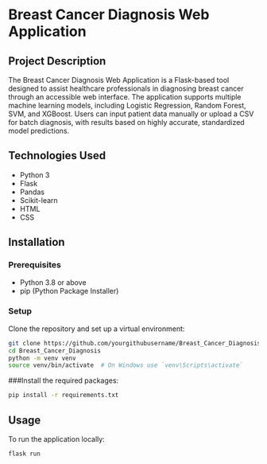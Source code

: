 # Breast Cancer Diagnosis Web Application

## Project Description
The Breast Cancer Diagnosis Web Application is a Flask-based tool designed to assist healthcare professionals in diagnosing breast cancer through an accessible web interface. The application supports multiple machine learning models, including Logistic Regression, Random Forest, SVM, and XGBoost. Users can input patient data manually or upload a CSV for batch diagnosis, with results based on highly accurate, standardized model predictions.

## Technologies Used
- Python 3
- Flask
- Pandas
- Scikit-learn
- HTML
- CSS

## Installation

### Prerequisites
- Python 3.8 or above
- pip (Python Package Installer)

### Setup
Clone the repository and set up a virtual environment:
```bash
git clone https://github.com/yourgithubusername/Breast_Cancer_Diagnosis.git
cd Breast_Cancer_Diagnosis
python -m venv venv
source venv/bin/activate  # On Windows use `venv\Scripts\activate`
```

###Install the required packages:
```bash
pip install -r requirements.txt
```

## Usage

To run the application locally:
```bash
flask run
```
